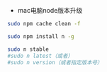 - mac电脑node版本升级

```bash
sudo npm cache clean -f

sudo npm install n -g

sudo n stable
#sudo n latest（或者）
#sudo n version（或者指定版本号）
```